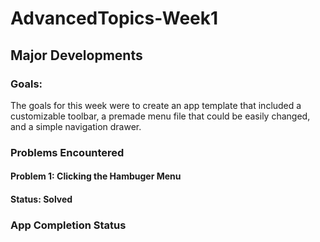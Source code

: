 # AdvancedTopics-Week1

## Major Developments

### Goals:

The goals for this week were to create an app template that included a customizable toolbar, a premade menu file that could be easily changed, and a simple navigation drawer.

### Problems Encountered

#### Problem 1: Clicking the Hambuger Menu
#### Status: Solved

### App Completion Status

